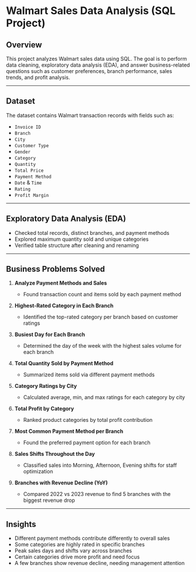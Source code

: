 # Walmart Sales Data Analysis (SQL Project)

## Overview  
This project analyzes Walmart sales data using SQL. The goal is to perform data cleaning, exploratory data analysis (EDA), and answer business-related questions such as customer preferences, branch performance, sales trends, and profit analysis.

---

## Dataset  
The dataset contains Walmart transaction records with fields such as:  
- `Invoice ID`  
- `Branch`  
- `City`  
- `Customer Type`  
- `Gender`  
- `Category`  
- `Quantity`  
- `Total Price`  
- `Payment Method`  
- `Date` & `Time`  
- `Rating`  
- `Profit Margin`

---

## Exploratory Data Analysis (EDA)  
- Checked total records, distinct branches, and payment methods  
- Explored maximum quantity sold and unique categories  
- Verified table structure after cleaning and renaming  

---

## Business Problems Solved  

1. **Analyze Payment Methods and Sales**  
   - Found transaction count and items sold by each payment method  

2. **Highest-Rated Category in Each Branch**  
   - Identified the top-rated category per branch based on customer ratings  

3. **Busiest Day for Each Branch**  
   - Determined the day of the week with the highest sales volume for each branch  

4. **Total Quantity Sold by Payment Method**  
   - Summarized items sold via different payment methods  

5. **Category Ratings by City**  
   - Calculated average, min, and max ratings for each category by city  

6. **Total Profit by Category**  
   - Ranked product categories by total profit contribution  

7. **Most Common Payment Method per Branch**  
   - Found the preferred payment option for each branch  

8. **Sales Shifts Throughout the Day**  
   - Classified sales into Morning, Afternoon, Evening shifts for staff optimization  

9. **Branches with Revenue Decline (YoY)**  
   - Compared 2022 vs 2023 revenue to find 5 branches with the biggest revenue drop  

---

## Insights  
- Different payment methods contribute differently to overall sales  
- Some categories are highly rated in specific branches  
- Peak sales days and shifts vary across branches  
- Certain categories drive more profit and need focus  
- A few branches show revenue decline, needing management attention
